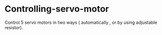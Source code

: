 # Controlling-servo-motor
Control 5 servo motors in two ways ( automatically , or by using adjustable resistor).
